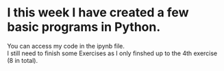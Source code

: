 # I this week I have created a few basic programs in Python. 
You can access my code in the ipynb file. <br>
I still need to finish some Exercises as I only finshed up to the 4th exercise (8 in total). 
